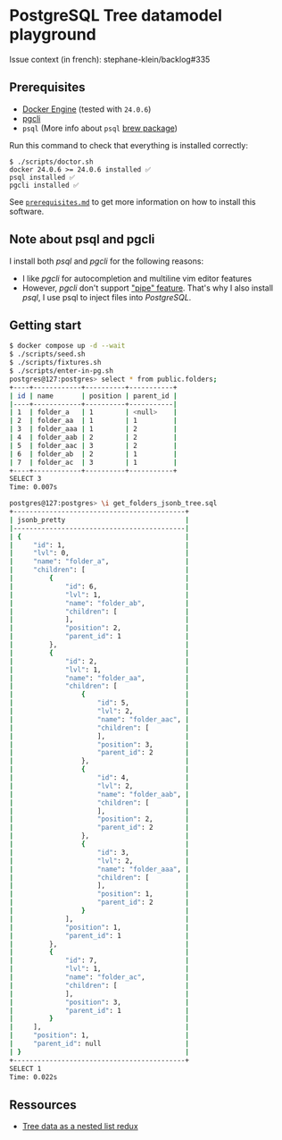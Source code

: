 # PostgreSQL Tree datamodel playground

Issue context (in french): stephane-klein/backlog#335

## Prerequisites

- [Docker Engine](https://docs.docker.com/engine/) (tested with `24.0.6`)
- [pgcli](https://www.pgcli.com/)
- `psql` (More info about `psql` [brew package](https://stackoverflow.com/a/49689589/261061))

Run this command to check that everything is installed correctly:

```
$ ./scripts/doctor.sh
docker 24.0.6 >= 24.0.6 installed ✅
psql installed ✅
pgcli installed ✅
```

See [`prerequisites.md`](prerequisites.md) to get more information on how to install this software.

## Note about psql and pgcli

I install both *psql* and *pgcli* for the following reasons:

- I like *pgcli* for autocompletion and multiline vim editor features
- However, *pgcli* don't support ["pipe" feature](https://github.com/dbcli/pgcli/issues/307). That's why I also install *psql*, I use psql to inject files into *PostgreSQL*.

## Getting start

```sh
$ docker compose up -d --wait
$ ./scripts/seed.sh
$ ./scripts/fixtures.sh
$ ./scripts/enter-in-pg.sh
postgres@127:postgres> select * from public.folders;
+----+------------+----------+-----------+
| id | name       | position | parent_id |
|----+------------+----------+-----------|
| 1  | folder_a   | 1        | <null>    |
| 2  | folder_aa  | 1        | 1         |
| 3  | folder_aaa | 1        | 2         |
| 4  | folder_aab | 2        | 2         |
| 5  | folder_aac | 3        | 2         |
| 6  | folder_ab  | 2        | 1         |
| 7  | folder_ac  | 3        | 1         |
+----+------------+----------+-----------+
SELECT 3
Time: 0.007s

postgres@127:postgres> \i get_folders_jsonb_tree.sql
+-------------------------------------------+
| jsonb_pretty                              |
|-------------------------------------------|
| {                                         |
|     "id": 1,                              |
|     "lvl": 0,                             |
|     "name": "folder_a",                   |
|     "children": [                         |
|         {                                 |
|             "id": 6,                      |
|             "lvl": 1,                     |
|             "name": "folder_ab",          |
|             "children": [                 |
|             ],                            |
|             "position": 2,                |
|             "parent_id": 1                |
|         },                                |
|         {                                 |
|             "id": 2,                      |
|             "lvl": 1,                     |
|             "name": "folder_aa",          |
|             "children": [                 |
|                 {                         |
|                     "id": 5,              |
|                     "lvl": 2,             |
|                     "name": "folder_aac", |
|                     "children": [         |
|                     ],                    |
|                     "position": 3,        |
|                     "parent_id": 2        |
|                 },                        |
|                 {                         |
|                     "id": 4,              |
|                     "lvl": 2,             |
|                     "name": "folder_aab", |
|                     "children": [         |
|                     ],                    |
|                     "position": 2,        |
|                     "parent_id": 2        |
|                 },                        |
|                 {                         |
|                     "id": 3,              |
|                     "lvl": 2,             |
|                     "name": "folder_aaa", |
|                     "children": [         |
|                     ],                    |
|                     "position": 1,        |
|                     "parent_id": 2        |
|                 }                         |
|             ],                            |
|             "position": 1,                |
|             "parent_id": 1                |
|         },                                |
|         {                                 |
|             "id": 7,                      |
|             "lvl": 1,                     |
|             "name": "folder_ac",          |
|             "children": [                 |
|             ],                            |
|             "position": 3,                |
|             "parent_id": 1                |
|         }                                 |
|     ],                                    |
|     "position": 1,                        |
|     "parent_id": null                     |
| }                                         |
+-------------------------------------------+
SELECT 1
Time: 0.022s
```

## Ressources

- [Tree data as a nested list redux](https://schinckel.net/2017/07/01/tree-data-as-a-nested-list-redux/)

